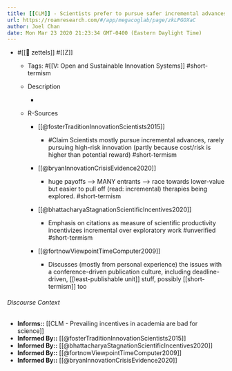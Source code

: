 ```yaml
---
title: [[CLM]] - Scientists prefer to pursue safer incremental advances rather than risky breakthroughs
url: https://roamresearch.com/#/app/megacoglab/page/zkLPGOXaC
author: Joel Chan
date: Mon Mar 23 2020 21:23:34 GMT-0400 (Eastern Daylight Time)
---
```


- #[[🌲 zettels]] #[[Z]]

    - Tags: #[[V: Open and Sustainable Innovation Systems]] #short-termism

    - Description

        - 

    - R-Sources

        - [[@fosterTraditionInnovationScientists2015]]

            - #Claim Scientists mostly pursue incremental advances, rarely pursuing high-risk innovation (partly because cost/risk is higher than potential reward) #short-termism

        - [[@bryanInnovationCrisisEvidence2020]]

            - huge payoffs --> MANY entrants --> race towards lower-value but easier to pull off (read: incremental) therapies being explored. #short-termism

        - [[@bhattacharyaStagnationScientificIncentives2020]]

            - Emphasis on citations as measure of scientific productivity incentivizes incremental over exploratory work #unverified #short-termism

        - [[@fortnowViewpointTimeComputer2009]]

            - Discusses (mostly from personal experience) the issues with a conference-driven publication culture, including deadline-driven, [[least-publishable unit]] stuff, possibly [[short-termism]] too

###### Discourse Context

- **Informs::** [[CLM - Prevailing incentives in academia are bad for science]]
- **Informed By::** [[@fosterTraditionInnovationScientists2015]]
- **Informed By::** [[@bhattacharyaStagnationScientificIncentives2020]]
- **Informed By::** [[@fortnowViewpointTimeComputer2009]]
- **Informed By::** [[@bryanInnovationCrisisEvidence2020]]
